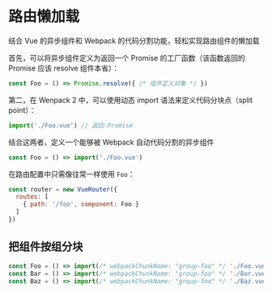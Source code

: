 # 路由懒加载

结合 Vue 的异步组件和 Webpack 的代码分割功能，轻松实现路由组件的懒加载

首先，可以将异步组件定义为返回一个 Promise 的工厂函数（该函数返回的 Promise 应该 resolve 组件本省）：

```js
const Foo = () => Promise.resolve({ /* 组件定义对象 */ })
```

第二，在 Wenpack 2 中，可以使用动态 import 语法来定义代码分块点（split point）：

```js
import('./Foo.vue') // 返回 Promise
```

结合这两者，定义一个能够被 Webpack 自动代码分割的异步组件

```js
const Foo = () => import('./Foo.vue')
```

在路由配置中只需像往常一样使用 `Foo`：

```js
const router = new VueRouter({
  routes: [
    { path: '/foo', component: Foo }
  ]
})
```

## 把组件按组分块

```js
const Foo = () => import(/* webpackChunkName: "group-foo" */ './Foo.vue')
const Bar = () => import(/* webpackChunkName: "group-foo" */ './Bar.vue')
const Baz = () => import(/* webpackChunkName: "group-foo" */ './Baz.vue')
```

